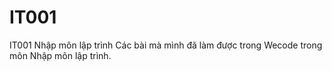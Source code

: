 # IT001
IT001 Nhập môn lập trình  Các bài mà mình đã làm được trong Wecode trong môn Nhập môn lập trình.
